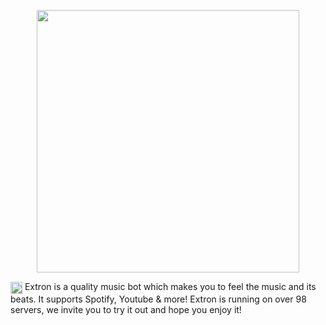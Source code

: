 <p align="center">
    <a href="https://extron.netlify.app" >
        <img align="center" src="https://extronbot.github.io/docs/icon-light.png" height="420px">
    </a>
</p>

<img align="center" src="https://cdn.discordapp.com/emojis/1074412461677105152" width="19px" height="19px"> Extron is a quality music bot which makes you to feel the music and its beats. It supports Spotify, Youtube & more! Extron is running on over 98 servers, we invite you to try it out and hope you enjoy it!
